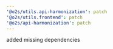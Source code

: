 ```yaml
---
'@o2s/utils.api-harmonization': patch
'@o2s/utils.frontend': patch
'@o2s/api-harmonization': patch
---
```


added missing dependencies
